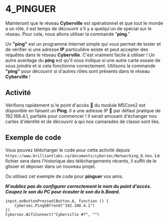 # 4_PINGUER

Maintenant que le réseau __Cyberville__ est opérationnel et que tout le monde a un rôle, il est temps de découvrir s'il y a quelqu'un de spécial sur le réseau. Pour cela, nous allons utiliser la commande "__ping__."

Un __"ping"__ est un programme Internet simple qui vous permet de tester et de vérifier si une adresse __IP__ particulière existe et peut accepter des requêtes dans le réseau __Cyberville__. C'est vraiment facile à utiliser ! Un autre avantage du __ping__ est qu'il vous indique si une autre carte essaie de vous joindre et si cela fonctionne correctement. Utilisons la commande __"ping"__ pour découvrir si d'autres rôles sont présents dans le réseau __Cyberville__ !

## Activité
Vérifions rapidement si le point d'accès 📳 du module M5Core2 est disponible en faisant un __Ping__. Il a une adresse IP 📮 par défaut pratique de 192.168.4.1, parfaite pour commencer !
Il serait amusant d'échanger nos cartes d'identité et de découvrir à qui nos camarades de classe sont liés. 

## Exemple de code
Vous pouvez télécharger le code pour cette activité depuis `https://www.brilliantlabs.ca/documents/cybersec/Networking_D.hex`. Le fichier sera dans l'historique des téléchargements récents, il suffit de le glisser et déposer dans un nouveau projet.

Ou utilisez cet exemple de code pour __pinguer__ vos amis.

__*N'oubliez pas de configurer correctement le nom du point d'accès. Coupez le son du PC pour écouter le son du b.Board.*__

```blocks
input.onButtonPressed(Button.A, function () {
    Cybersec.PingbBfrend("192.168.4.1")
})
Cybersec.WifiConnect("Cyberville #?", "")
```